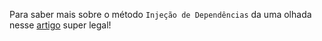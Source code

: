 Para saber mais sobre o método `Injeção de Dependências` da uma olhada nesse [artigo](https://medium.com/@eduardolanfredi/inje%C3%A7%C3%A3o-de-depend%C3%AAncia-ff0372a1672) super legal!